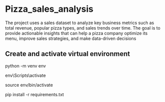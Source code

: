 # Pizza_sales_analysis
The project uses a sales dataset to analyze key business metrics such as total revenue, popular pizza types, and sales trends over time. The goal is to provide actionable insights that can help a pizza company optimize its menu, improve sales strategies, and make data-driven decisions

## Create and activate virtual environment
python -m venv env

env\Scripts\activate

source env/bin/activate

pip install -r requirements.txt

